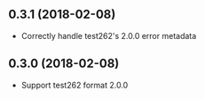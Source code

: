 ## 0.3.1 (2018-02-08)

* Correctly handle test262's 2.0.0 error metadata

## 0.3.0 (2018-02-08)

* Support test262 format 2.0.0
